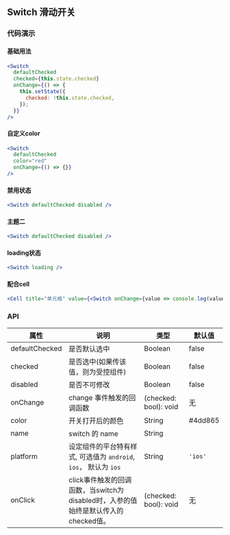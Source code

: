 ## Switch 滑动开关

### 代码演示
#### 基础用法
```jsx
<Switch
  defaultChecked
  checked={this.state.checked}
  onChange={() => {
    this.setState({
      checked: !this.state.checked,
    });
  }}
/>
```

#### 自定义color
```jsx
<Switch
  defaultChecked
  color="red"
  onChange={() => {}}
/>
```

#### 禁用状态
```jsx
<Switch defaultChecked disabled />
```

#### 主题二
```jsx
<Switch defaultChecked disabled />
```


#### loading状态
```jsx
<Switch loading />
```

#### 配合cell
```jsx
<Cell title="单元格" value={<Switch onChange={value => console.log(value)} />} />
```

### API

属性 | 说明 | 类型 | 默认值
----|-----|------|------
| defaultChecked  | 是否默认选中    | Boolean       |   false  |
| checked    | 是否选中(如果传该值，则为受控组件)    | Boolean       |   false  |
| disabled   | 是否不可修改    | Boolean       |   false  |
| onChange   | change 事件触发的回调函数 | (checked: bool): void |  无  |
| color | 开关打开后的颜色 | String | #4dd865 |
| name | switch 的 name    | String   |      |
| platform |  设定组件的平台特有样式, 可选值为 `android`, `ios`， 默认为 `ios`  | String | `'ios'`|
| onClick   | click事件触发的回调函数，当switch为disabled时，入参的值始终是默认传入的checked值。 | (checked: bool): void |  无  |
